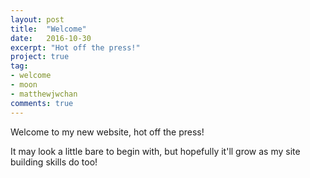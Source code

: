 ```yaml
---
layout: post
title:  "Welcome"
date:   2016-10-30
excerpt: "Hot off the press!"
project: true
tag:
- welcome 
- moon
- matthewjwchan
comments: true
---
```


Welcome to my new website, hot off the press!

It may look a little bare to begin with, but hopefully it'll grow as my site building skills do too!
